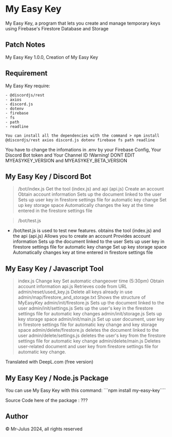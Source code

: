 # My Easy Key
My Easy Key, a program that lets you create and manage temporary keys using Firebase's Firestore Database and Storage

## Patch Notes
My Easy Key 1.0.0, Creation of My Easy Key

## Requirement
My Easy Key require:
```
- @discordjs/rest
- axios
- discord.js
- dotenv
- firebase
- fs
- path
- readline

You can install all the dependencies with the command > npm install @discordjs/rest axios discord.js dotenv firebase fs path readline
```
You have to change the infomations in .env by your Firebase Config, Your Discord Bot token and Your Channel ID
!Warning! DONT EDIT MYEASYKEY_VERSION and MYEASYKEY_BETA_VERSION

## My Easy Key / Discord Bot
> /bot/index.js
Get the tool (index.js) and api (api.js)
Create an account
Obtain account information
Sets up the document linked to the user
Sets up user key in firestore settings file for automatic key change
Set up key storage space
Automatically changes the key at the time entered in the firestore settings file

> /bot/test.js
- /bot/test.js is used to test new features.
obtains the tool (index.js) and the api (api.js)
Allows you to create an account
Provides account information
Sets up the document linked to the user
Sets up user key in firestore settings file for automatic key change
Set up key storage space
Automatically changes key at time entered in firestore settings file

## My Easy Key / Javascript Tool
> index.js
Change key
Set automatic changeover time (5:30pm)
Obtain account information
> api.js
Retrieves code from URL
> admin/reset/used_key.js
Delete all keys already in use
> admin/map/firestore_and_storage.txt
Shows the structure of MyEasyKey
> admin/init/firestore.js
Sets up the document linked to the user
> admin/init/settings.js
Sets up the user's key in the firestore settings file for automatic key changes
> admin/init/storage.js
Sets up key storage space
> admin/init/main.js
Set up user document, user key in firestore settings file for automatic key change and key storage space
> admin/delete/firestore.js
deletes the document linked to the user
> admin/delete/settings.js
deletes the user's key from the firestore settings file for automatic key change
> admin/delete/main.js
Deletes user-related document and user key from firestore settings file for automatic key change.

Translated with DeepL.com (free version)

## My Easy Key / Node.js Package
You can use My Easy Key with this command:
```npm install my-easy-key````

Source Code here of the package : ???

## Author
© Mr-Julus 2024, all rights reserved 